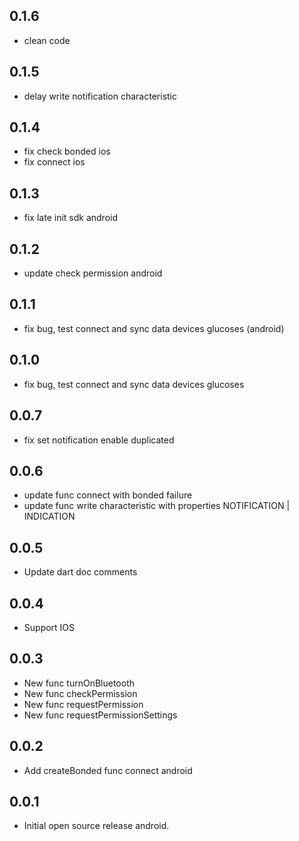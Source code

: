 ## 0.1.6

- clean code

## 0.1.5

- delay write notification characteristic

## 0.1.4

- fix check bonded ios
- fix connect ios

## 0.1.3

- fix late init sdk android

## 0.1.2

- update check permission android

## 0.1.1

- fix bug, test connect and sync data devices glucoses (android)

## 0.1.0

- fix bug, test connect and sync data devices glucoses

## 0.0.7

- fix set notification enable duplicated

## 0.0.6

- update func connect with bonded failure
- update func write characteristic with properties NOTIFICATION | INDICATION

## 0.0.5

- Update dart doc comments

## 0.0.4

- Support IOS

## 0.0.3

- New func turnOnBluetooth
- New func checkPermission
- New func requestPermission
- New func requestPermissionSettings

## 0.0.2

- Add createBonded func connect android

## 0.0.1

- Initial open source release android.
